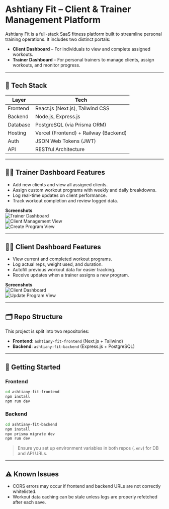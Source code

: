 # Ashtiany Fit – Client & Trainer Management Platform

Ashtiany Fit is a full-stack SaaS fitness platform built to streamline personal training operations. It includes two distinct portals:

- **Client Dashboard** – For individuals to view and complete assigned workouts.
- **Trainer Dashboard** – For personal trainers to manage clients, assign workouts, and monitor progress.

---

## 🔧 Tech Stack

| Layer       | Tech                                   |
|-------------|----------------------------------------|
| Frontend    | React.js (Next.js), Tailwind CSS       |
| Backend     | Node.js, Express.js                    |
| Database    | PostgreSQL (via Prisma ORM)            |
| Hosting     | Vercel (Frontend) + Railway (Backend)  |
| Auth        | JSON Web Tokens (JWT)                  |
| API         | RESTful Architecture                   |

---

## 🧑‍💻 Trainer Dashboard Features

- Add new clients and view all assigned clients.
- Assign custom workout programs with weekly and daily breakdowns.
- Log real-time updates on client performance.
- Track workout completion and review logged data.

**Screenshots**  
![Trainer Dashboard](./public/images/Trainer-Dashboard.png)  
![Client Management View](./public/images/Trainer-Client-View.png)  
![Create Program View](./public/images/Trainer-Create-Program.png)

---

## 🧍‍♂️ Client Dashboard Features

- View current and completed workout programs.
- Log actual reps, weight used, and duration.
- Autofill previous workout data for easier tracking.
- Receive updates when a trainer assigns a new program.

**Screenshots**  
![Client Dashboard](./public/images/Client-Dashboard.png)  
![Update Program View](./public/images/Client-Update-Program-View.png)

---

## 🗂 Repo Structure

This project is split into two repositories:

- **Frontend**: `ashtiany-fit-frontend` (Next.js + Tailwind)
- **Backend**: `ashtiany-fit-backend` (Express.js + PostgreSQL)

---

## 🚀 Getting Started

### Frontend

```bash
cd ashtiany-fit-frontend
npm install
npm run dev
```

### Backend

```bash
cd ashtiany-fit-backend
npm install
npx prisma migrate dev
npm run dev
```

> Ensure you set up environment variables in both repos (`.env`) for DB and API URLs.

---

## ⚠️ Known Issues

- CORS errors may occur if frontend and backend URLs are not correctly whitelisted.
- Workout data caching can be stale unless logs are properly refetched after each save.